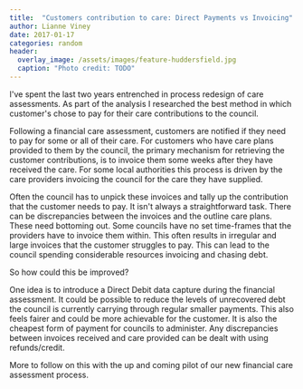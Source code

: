 ```yaml
---
title:  "Customers contribution to care: Direct Payments vs Invoicing"
author: Lianne Viney
date: 2017-01-17
categories: random
header:
  overlay_image: /assets/images/feature-huddersfield.jpg
  caption: "Photo credit: TODO"
---
```

I've spent the last two years entrenched in process redesign of care assessments. As part of the analysis I researched the best method in which customer's chose to pay for their care contributions to the council.

Following a financial care assessment, customers are notified if they need to pay for some or all of their care. For customers who have care plans provided to them by the council, the primary mechanism for retrieving the customer contributions, is to invoice them some weeks after they have received the care. For some local authorities this process is driven by the care providers invoicing the council for the care they have supplied. 

Often the council has to unpick these invoices and tally up the contribution that the customer needs to pay. It isn't always a straightforward task. There can be discrepancies between the invoices and the outline care plans. These need bottoming out. Some councils have no set time-frames that the providers have to invoice them within. This often results in irregular and large invoices that the customer struggles to pay. This can lead to the council spending considerable resources invoicing and chasing debt. 

So how could this be improved?

One idea is to introduce a Direct Debit data capture during the financial assessment. It could be possible to reduce the levels of unrecovered debt the council is currently carrying through regular smaller payments. This also feels fairer and could be more achievable for the customer. It is also the cheapest form of payment for councils to administer. Any discrepancies between invoices received and care provided can be dealt with using refunds/credit. 

More to follow on this with the up and coming pilot of our new financial care assessment process. 
